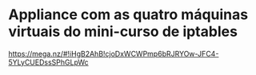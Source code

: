 # Appliance com as quatro máquinas virtuais do mini-curso de iptables

https://mega.nz/#!iHgB2AhB!cjoDxWCWPmp6bRJRYOw-JFC4-5YLyCUEDssSPhGLpWc
